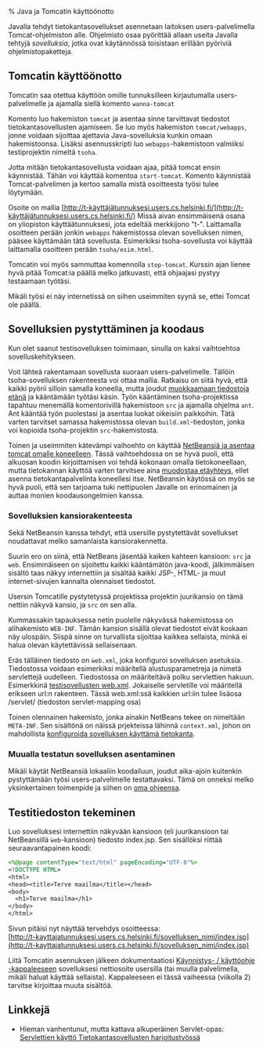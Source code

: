 % Java ja Tomcatin käyttöönotto

Javalla tehdyt tietokantasovellukset 
asennetaan laitoksen users-palvelimella Tomcat-ohjelmiston alle.
Ohjelmisto osaa pyörittää allaan useita Javalla tehtyjä *sovelluksia*,
jotka ovat käytännössä toisistaan erillään pyöriviä ohjelmistopaketteja.

## Tomcatin käyttöönotto

Tomcatin saa otettua käyttöön omille tunnuksilleen
kirjautumalla users-palvelimelle ja ajamalla siellä komento `wanna-tomcat`

Komento luo hakemiston `tomcat` ja asentaa sinne tarvittavat tiedostot
tietokantasovellusten ajamiseen.
Se luo myös hakemiston `tomcat/webapps`,
jonne voidaan sijoittaa ajettavia Java-sovelluksia
kunkin omaan hakemistoonsa. 
Lisäksi asennusskripti luo `webapps`-hakemistoon valmiiksi testiprojektin nimeltä `tsoha`.

Jotta mitään tietokantasovellusta voidaan ajaa, pitää tomcat ensin käynnistää.
Tähän voi käyttää komentoa `start-tomcat`.
Komento käynnistää Tomcat-palvelimen ja kertoo samalla
mistä osoitteesta työsi tulee löytymään.

Osoite on mallia
[http://t-käyttäjätunnuksesi.users.cs.helsinki.fi/](http://t-käyttäjätunnuksesi.users.cs.helsinki.fi/)
Missä aivan ensimmäisenä osana on yliopiston käyttäätunnuksesi,
jota edeltää merkkijono "t-".
Laittamalla osoitteen perään jonkin `webapps` hakemistossa olevan
sovelluksen nimen, pääsee käyttämään tätä sovellusta.
Esimerkiksi tsoha-sovellusta voi käyttää laittamalla osoitteen perään `tsoha/esim.html`.

Tomcatin voi myös sammuttaa komennolla `stop-tomcat`.
Kurssin ajan lienee hyvä pitää Tomcat:ia päällä melko jatkuvasti,
että ohjaajasi pystyy testaamaan työtäsi.

Mikäli työsi ei näy internetissä on siihen useimmiten syynä se, ettei Tomcat ole päällä.

## Sovelluksien pystyttäminen ja koodaus

Kun olet saanut testisovelluksen toimimaan,
sinulla on kaksi vaihtoehtoa sovelluskehitykseen.

Voit lähteä rakentamaan sovellusta suoraan users-palvelimelle.
Tällöin tsoha-sovelluksen rakenteesta voi ottaa mallia.
Ratkaisu on siitä hyvä, että kaikki pyörii silloin samalla koneella,
mutta joudut [muokkaamaan tiedostoja etänä](../nautilus-ssh.html) ja kääntämään työtäsi käsin.
Työn kääntäminen tsoha-projektissa tapahtuu menemällä komentorivillä hakemistoon `src`
ja ajamalla ohjelma `ant`. Ant kääntää työn puolestasi ja asentaa luokat oikeisiin paikkoihin.
Tätä varten tarvitset samassa hakemistossa olevan `build.xml`-tiedoston, jonka voi kopioida tsoha-projektin `src`-hakemistosta.

Toinen ja useimmiten kätevämpi vaihoehto on käyttää [NetBeansiä ja asentaa tomcat omalle koneelleen](../../netbeans.html). 
Tässä vaihtoehdossa on se hyvä puoli, että alkuosan koodin kirjoittamisen
voi tehdä kokonaan omalla tietokoneellaan, mutta tietokannan käyttöä varten
tarvitsee aina [muodostaa etäyhteys](../postgres-ssh-tunneli.html),
ellet asenna tietokantapalvelinta koneellesi itse.
NetBeansin käytössä on myös se hyvä puoli, että sen tarjoama
tuki nettipuolen Javalle on erinomainen ja auttaa monien koodausongelmien kanssa.

### Sovelluksien kansiorakenteesta

Sekä NetBeansin kanssa tehdyt, että usersille pystytettävät sovellukset noudattavat
melko samanlaista kansiorakennetta. 

Suurin ero on siinä, että NetBeans jäsentää kaiken kahteen kansioon: `src` ja `web`.
Ensimmäiseen on sijoitettu kaikki kääntämätön java-koodi, jälkimmäisen
sisältö taas näkyy internettiin ja sisältää kaikki JSP-, HTML- ja muut internet-sivujen kannalta olennaiset tiedostot. 

Usersin Tomcatille pystytetyssä projektissa projektin juurikansio on tämä nettiin
näkyvä kansio, ja `src` on sen alla.

Kummassakin tapauksessa netin puolelle näkyvässä hakemistossa on alihakemisto `WEB-INF`.
Tämän kansion sisällä olevat tiedostot eivät koskaan näy ulospäin.
Siispä sinne on turvallista sijoittaa kaikkea sellaista, minkä ei halua
olevan käytettävissä sellaisenaan.

Eräs tälläinen tiedosto on `ẁeb.xml`, joka konfiguroi sovelluksen asetuksia.
Tiedostossa voidaan esimerkiksi määritellä alustusparametreja ja nimetä servlettejä uudelleen. Tiedostossa on määriteltävä polku servlettien hakuun. 
Esimerkkinä [testisovellusten web.xml](http://www.cs.helsinki.fi/u/laine/tikas/material/web.xml).
Jokaiselle servletille voi määritellä erikseen url:n rakenteen. Tässä web.xml:ssä kaikkien url:iin tulee lisäosa /servlet/ (tiedoston servlet-mapping osa)

Toinen olennainen hakemisto, jonka ainakin NetBeans tekee on nimeltään `META-INF`.
Sen sisältönä on näissä prjekteissa lähinnä `context.xml`, 
johon on mahdollista [konfiguroida sovelluksen käyttämä tietokanta]({{rootdir}}ohjeistus/tietokantaohjelmointi/tietokantayhteys.html).

### Muualla testatun sovelluksen asentaminen

Mikäli käytät NetBeansiä lokaaliin koodailuun, 
joudut aika-ajoin kuitenkin pystyttämään työsi users-palvelimelle testattavaksi.
Tämä on onneksi melko yksinkertainen toimenpide ja siihen on [oma ohjeensa](../java-war-paketit.html).

## Testitiedoston tekeminen

Luo sovelluksesi internettiin näkyvään kansioon 
(eli juurikansioon tai NetBeansillä `ẁeb`-kansioon)
tiedosto index.jsp. Sen sisällöksi riittää seuraavantapainen koodi:

~~~jsp
<%@page contentType="text/html" pageEncoding="UTF-8"%>
<!DOCTYPE HTML>
<html>
<head><title>Terve maailma</title></head>
<body>
  <h1>Terve maailma</h1>
</body>
</html>
~~~

Sivun pitäisi nyt näyttää tervehdys osoitteessa: \
[http://t-kayttajatunnuksesi.users.cs.helsinki.fi/sovelluksen_nimi/index.jsp](http://t-kayttajatunnuksesi.users.cs.helsinki.fi/sovelluksen_nimi/index.jsp)

Liitä Tomcatin asennuksen jälkeen dokumentaatiosi [Käynnistys- / käyttöohje -kappaleeseen]({{rootdir}}dokumentaatio-ohje.html#käynnistys--käyttöohje) 
sovelluksesi nettiosoite usersilla (tai muulla palvelimella, mikäli haluat käyttää sellaista).
Kappaleeseen ei tässä vaiheessa (viikolla 2) tarvitse kirjoittaa muuta sisältöä.

## Linkkejä

* Hieman vanhentunut, mutta kattava alkuperäinen Servlet-opas: [Servlettien käyttö Tietokantasovellusten harjoitustyössä](http://www.cs.helsinki.fi/u/laine/tikas/material/servlet_ohje.html)
